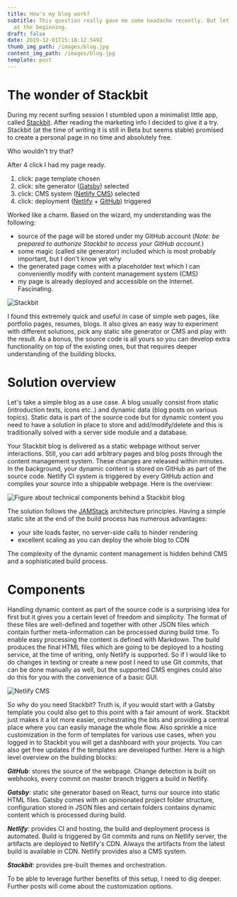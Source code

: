 ```yaml
---
title: How's my blog work?
subtitle: This question really gave me some headache recently. But let's start
  at the beginning.
draft: false
date: 2019-12-01T15:18:12.549Z
thumb_img_path: /images/blog.jpg
content_img_path: /images/blog.jpg
template: post
---
```

# **The wonder of Stackbit**

During my recent surfing session I stumbled upon a minimalist little app, called [Stackbit](https://www.stackbit.com/).  After reading the marketing info I decided to give it a try. Stackbit (at the time of writing it is still in Beta but seems stable) promised to create a personal page in no time and absolutely free. 

Who wouldn't try that? 

After 4 click I had my page ready.

1. click: page template chosen
2. click: site generator ([Gatsby](https://www.gatsbyjs.org/)) selected
3. click: CMS system ([Netlify CMS](https://www.netlifycms.org/)) selected
4. click: deployment ([Netlify](https://www.netlify.com/) + [GitHub](https://github.com/)) triggered

Worked like a charm. Based on the wizard, my understanding was the following: 

* source of the page will be stored under my GitHub account (*Note: be prepared to authorize Stackbit to access your GitHub account.*)
* some magic (called site generator) included which is most probably important, but I don't know yet why
* the generated page comes with a placeholder text which I can conveniently modify with content management system (CMS)
* my page is already deployed and accessible on the Internet. Fascinating.

![Stackbit](/images/stackbit.jpg "Stackbit theme selector")

I found this extremely quick and useful in case of simple web pages, like portfolio pages, resumes, blogs. It also gives an easy way to experiment with different solutions, pick any static site generator or CMS and play with the result. As a bonus, the source code is all yours so you can develop extra functionality on top of the existing ones, but that requires deeper understanding of the building blocks. 

# **Solution overview**

Let's take a simple blog as a use case. A blog usually consist from static (introduction texts, icons etc..) and dynamic data (blog posts on various topics). Static data is part of the source code but for dynamic content you need to have a solution in place to store and add/modify/delete and this is traditionally solved with a server side module and a database. 

Your Stackbit blog is delivered as a static webpage without server interactions. Still, you can add arbitrary pages and blog posts through the content management system. These changes are released within minutes. In the background, your dynamic content is stored on GitHub as part of the source code. Netlify CI system is triggered by every GitHub action and compiles your source into a shippable webpage. Here is the overview:

![Figure about technical components behind a Stackbit blog](/images/stackbitblog.png "Solution overview")

The solution follows the [JAMStack](https://jamstack.org/) architecture principles. Having a simple static site at the end of the build process has numerous advantages:

* your site loads faster, no server-side calls to hinder rendering
* excellent scaling as you can deploy the whole blog to CDN

The complexity of the dynamic content management is hidden behind CMS and a sophisticated build process. 

#  Components

Handling dynamic content as part of the source code is a surprising idea for first but it gives you a certain level of freedom and simplicity. The format of these files are well-defined and together with other JSON files which contain further meta-information can be processed during build time. To enable easy processing the content is defined with Markdown. The build produces the final HTML files which are going to be deployed to a hosting service, at the time of writing, only Netlify is supported. So if I would like to do changes in texting or create a new post I need to use Git commits, that can be done manually as well, but the supported CMS engines could also do this for you with the convenience of a basic GUI.

![Netlify CMS](/images/cms.jpg "Netlify CMS")

So why do you need Stackbit? Truth is, if you would start with a Gatsby template you could also get to this point with a fair amount of work. Stackbit just makes it a lot more easier, orchestrating the bits and providing a central place where you can easily manage the whole flow. Also sprinkle a nice customization in the form of templates for various use cases, when you logged in to Stackbit you will get a dashboard with your projects. You can also get free updates if the templates are developed further. Here is a high level overview on the building blocks:

***GitHub***: stores the source of the webpage. Change detection is built on webhooks, every commit on master branch triggers a build in Netlify.

***Gatsby***: static site generator based on React, turns our source into static HTML files. Gatsby comes with an opinionated project folder structure, configuration stored in JSON files and certain folders contains dynamic content which is processed during build. 

***Netlify***: provides CI and hosting, the build and deployment process is automated. Build is triggered by Git commits and runs on Netlify server, the artifacts are deployed to Netlify's CDN. Always the artifacts from the latest build is available in CDN. Netlify provides also a CMS system.

***Stackbit***: provides pre-built themes and orchestration. 

To be able to leverage further benefits of this setup, I need to dig deeper. Further posts will come about the customization options.